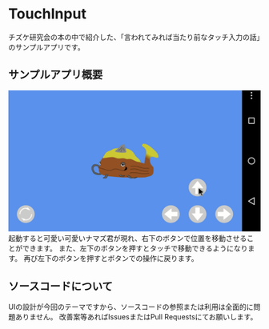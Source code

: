 # TouchInput
チズケ研究会の本の中で紹介した、「言われてみれば当たり前なタッチ入力の話」のサンプルアプリです。

## サンプルアプリ概要

![gif](https://github.com/BlondeNamazu/TouchInput/blob/README/sampleNamazu.gif)
起動すると可愛い可愛いナマズ君が現れ、右下のボタンで位置を移動させることができます。
また、左下のボタンを押すとタッチで移動できるようになります。
再び左下のボタンを押すとボタンでの操作に戻ります。

## ソースコードについて

UIの設計が今回のテーマですから、ソースコードの参照または利用は全面的に問題ありません。
改善案等あればIssuesまたはPull Requestsにてお願いします。
